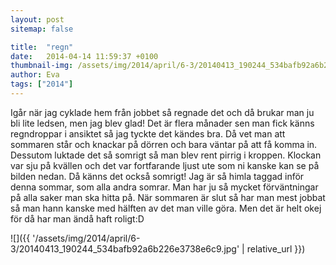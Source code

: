```yaml
---
layout: post
sitemap: false

title:  "regn"
date:   2014-04-14 11:59:37 +0100
thumbnail-img: /assets/img/2014/april/6-3/20140413_190244_534bafb92a6b226e3738e6c9.jpg
author: Eva
tags: ["2014"]
---
```


Igår när jag cyklade hem från jobbet så regnade det och då brukar man ju bli lite ledsen, men jag blev glad! Det är flera månader sen man fick känns regndroppar i ansiktet så jag tyckte det kändes bra. Då vet man att sommaren står och knackar på dörren och bara väntar på att få komma in. Dessutom luktade det så somrigt så man blev rent pirrig i kroppen. Klockan var sju på kvällen och det var fortfarande ljust ute som ni kanske kan se på bilden nedan. Då känns det också somrigt! Jag är så himla taggad inför denna sommar, som alla andra somrar. Man har ju så mycket förväntningar på alla saker man ska hitta på. När sommaren är slut så har man mest jobbat så man hann kanske med hälften av det man ville göra. Men det är helt okej för då har man ändå haft roligt:D

![]({{ '/assets/img/2014/april/6-3/20140413_190244_534bafb92a6b226e3738e6c9.jpg'  | relative_url }})

